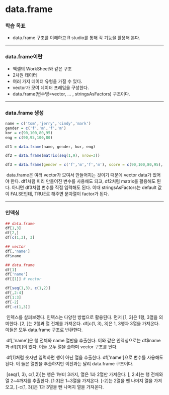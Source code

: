 # data.frame



### 학습 목표

- data.frame 구조를 이해하고 R studio를 통해 각 기능을 활용해 본다.



---



### data.frame이란

- 엑셀의 WorkSheet와 같은 구조
- 2차원 데이터
- 여러 가지 데이터 유형을 가질 수 있다.
- vector가 모여 데이터 프레임을 구성한다.
- data.frame(변수명=vector, ... , stringsAsFactors) 구조이다.



---



### data.frame 생성

```R
name = c('tom','jerry','cindy','mark')
gender = c('f','m','f','m')
kor = c(90,100,80,95)
eng = c(90,95,100,80)

df1 = data.frame(name, gender, kor, eng)

df2 = data.frame(matrix(seq(1,9), nrow=3))

df3 = data.frame(gender = c('f','m','f','m'), score = c(90,100,80,95), stringsAsFactors = TRUE)
```

​	data.frame은 여러 vector가 모여서 만들어지는 것이기 때문에 vector data가 있어야 한다. df1처럼 미리 만들어진 변수를 사용해도 되고, df2처럼 matrix를 활용해도 된다. 아니면 df3처럼 변수를 직접 입력해도 된다.  이때 stringsAsFactors는 default 값이 FALSE인데, TRUE로 해주면 문자열이 factor가 된다.



---



### 인덱싱

```R
## data.frame
df[1,3]
df[2,]
df[c(1,3), 3]

## vector
df[,'name']
df$name

## data.frame
df[1]
df['name']
df[[1]] # vector

df[seq(1,3), c(1,2)]
df[,2:4]
df[1:3]
df[-2]
df[-c(1,3)]
```

​	인덱스를 살펴보겠다. 인덱스는 다양한 방법으로 활용된다. 먼저 [1, 3]은 1행, 3열을 의미한다. [2, ]는 2행과 열 전체를 가져온다. df[c(1, 3), 3]은 1, 3행과 3열을 가져온다. 이들은 모두 data.frame 구조로 반환한다.

​	df[,'name']은 행 전체와 name 열만을 추출한다. 이와 같은 인덱싱으로는 df$name과 df[[1]]이  있다. 이들 모두 열을 출하며 vector 구조를 띈다.

​	df[1]처럼 숫자만 입력하면 행이 아닌 열을 추출한다. df['name']으로 변수를 사용해도 된다. 이 둘은 열만을 추출하지만 이전과는 달리 data.frame 구조이다.

​	[seq(1, 3), c(1,2)]는 행은 1부터 3까지, 열은 1과 2열만 가져온다. [, 2:4]는 행 전체와 열 2~4까지를 추출한다. [1:3]은 1~3열을 가져온다. [-2]는 2열을 뺀 나머지 열을 가져오고, [-c(1, 3)]은 1과 3열을 뺀 나머지 열을 가져온다.


